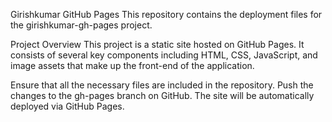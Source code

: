 Girishkumar GitHub Pages
This repository contains the deployment files for the girishkumar-gh-pages project.

Project Overview
This project is a static site hosted on GitHub Pages. It consists of several key components including HTML, CSS, JavaScript, and image assets that make up the front-end of the application.


Ensure that all the necessary files are included in the repository.
Push the changes to the gh-pages branch on GitHub.
The site will be automatically deployed via GitHub Pages.
